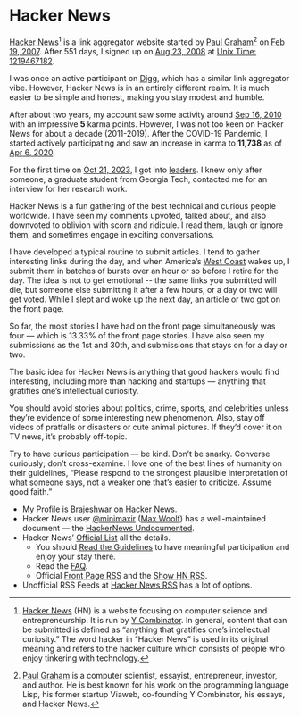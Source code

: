 # Hacker News

[Hacker News](https://news.ycombinator.com)[^HackerNews] is a link aggregator website started by [Paul Graham](https://paulgraham.com)[^PaulGraham] on [Feb 19, 2007](https://news.ycombinator.com/front?day=2007-02-19). After 551 days, I signed up on [Aug 23, 2008](https://news.ycombinator.com/front?day=2008-08-23) at [Unix Time: 1219467182](https://hacker-news.firebaseio.com/v0/user/Brajeshwar.json?print=pretty).

I was once an active participant on [Digg](https://brajeshwar.com/2007/im-perhaps-the-2nd-top-indian-digger/), which has a similar link aggregator vibe. However, Hacker News is in an entirely different realm. It is much easier to be simple and honest, making you stay modest and humble.

After about two years, my account saw some activity around [Sep 16, 2010](https://web.archive.org/web/20100916231410/https://news.ycombinator.com/user?id=Brajeshwar) with an impressive **5** karma points. However, I was not too keen on Hacker News for about a decade (2011-2019). After the COVID-19 Pandemic, I started actively participating and saw an increase in karma to **11,738** as of [Apr 6, 2020](https://web.archive.org/web/20200406075341/https://news.ycombinator.com/user?id=Brajeshwar).

For the first time on [Oct 21, 2023](https://news.ycombinator.com/front?day=2023-10-21), I got into [leaders](https://news.ycombinator.com/leaders). I knew only after someone, a graduate student from Georgia Tech, contacted me for an interview for her research work.

Hacker News is a fun gathering of the best technical and curious people worldwide. I have seen my comments upvoted, talked about, and also downvoted to oblivion with scorn and ridicule. I read them, laugh or ignore them, and sometimes engage in exciting conversations.

I have developed a typical routine to submit articles. I tend to gather interesting links during the day, and when America’s [West Coast](https://en.wikipedia.org/wiki/West_Coast_of_the_United_States) wakes up, I submit them in batches of bursts over an hour or so before I retire for the day. The idea is not to get emotional -- the same links you submitted will die, but someone else submitting it after a few hours, or a day or two will get voted. While I slept and woke up the next day, an article or two got on the front page.

So far, the most stories I have had on the front page simultaneously was four — which is 13.33% of the front page stories. I have also seen my submissions as the 1st and 30th, and submissions that stays on for a day or two.

The basic idea for Hacker News is anything that good hackers would find interesting, including more than hacking and startups — anything that gratifies one’s intellectual curiosity.

You should avoid stories about politics, crime, sports, and celebrities unless they’re evidence of some interesting new phenomenon. Also, stay off videos of pratfalls or disasters or cute animal pictures. If they’d cover it on TV news, it’s probably off-topic.

Try to have curious participation — be kind. Don’t be snarky. Converse curiously; don’t cross-examine. I love one of the best lines of humanity on their guidelines, “Please respond to the strongest plausible interpretation of what someone says, not a weaker one that’s easier to criticize. Assume good faith.”

- My Profile is [Brajeshwar](https://news.ycombinator.com/user?id=Brajeshwar) on Hacker News.
- Hacker News user [@minimaxir](https://news.ycombinator.com/user?id=minimaxir) ([Max Woolf](https://minimaxir.com)) has a well-maintained document — the [HackerNews Undocumented](https://github.com/minimaxir/hacker-news-undocumented).
- Hacker News’ [Official List](https://news.ycombinator.com/lists) all the details.
	- You should [Read the Guidelines](https://news.ycombinator.com/newsguidelines.html) to have meaningful participation and enjoy your stay there.
	- Read the [FAQ](https://news.ycombinator.com/newsfaq.html).
	- Official [Front Page RSS](https://news.ycombinator.com/rss) and the [Show HN RSS](https://news.ycombinator.com/showrss).
- Unofficial RSS Feeds at [Hacker News RSS](https://hnrss.github.io) has a lot of options.

[^HackerNews]: [Hacker News](https://en.wikipedia.org/wiki/Hacker_News) (HN) is a website focusing on computer science and entrepreneurship. It is run by [Y Combinator](https://www.ycombinator.com). In general, content that can be submitted is defined as “anything that gratifies one’s intellectual curiosity.” The word hacker in “Hacker News” is used in its original meaning and refers to the hacker culture which consists of people who enjoy tinkering with technology.

[^PaulGraham]: [Paul Graham](https://en.wikipedia.org/wiki/Paul_Graham_(programmer)) is a computer scientist, essayist, entrepreneur, investor, and author. He is best known for his work on the programming language Lisp, his former startup Viaweb, co-founding Y Combinator, his essays, and Hacker News.